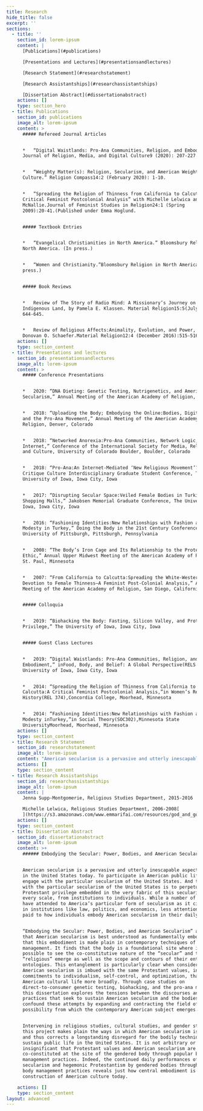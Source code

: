 ```yaml
---
title: Research
hide_title: false
excerpt: ''
sections:
  - title: ''
    section_id: lorem-ipsum
    content: |
      [Publications](#publications)

      [Presentations and Lectures](#presentationsandlectures)

      [Research Statement](#researchstatement)

      [Research Assistantships](#researchassistantships)

      [Dissertation Abstract](#dissertationabstract)
    actions: []
    type: section_hero
  - title: Publications
    section_id: publications
    image_alt: lorem-ipsum
    content: >
      ##### Refereed Journal Articles


      *   “Digital Waistlands: Pro-Ana Communities, Religion, and Embodiment.”
      Journal of Religion, Media, and Digital Culture9 (2020): 207-227.


      *   “Weighty Matter(s): Religion, Secularism, and American Weight Loss
      Culture.” Religion Compass14:2 (February 2020): 1-10.


      *   “Spreading the Religion of Thinness from California to Calcutta:A
      Critical Feminist Postcolonial Analysis” with Michelle Lelwica andJenna
      McNallie.Journal of Feminist Studies in Religion24:1 (Spring
      2009):20-41.(Published under Emma Hoglund.


      ##### Textbook Entries


      *   “Evangelical Christianities in North America.” Bloomsbury Religion in
      North America. (In press.)


      *   “Women and Christianity.”Bloomsbury Religion in North America. (In
      press.)


      ##### Book Reviews


      *   Review of The Story of Radio Mind: A Missionary’s Journey on
      Indigenous Land, by Pamela E. Klassen. Material Religion15:5(July 2019):
      644-645.


      *   Review of Religious Affects:Animality, Evolution, and Power, by
      Donovan O. Schaefer.Material Religion12:4 (December 2016):515-516.
    actions: []
    type: section_content
  - title: Presentations and lectures
    section_id: presentationsandlectures
    image_alt: lorem-ipsum
    content: >
      ##### Conference Presentations


      *   2020: “DNA Dieting: Genetic Testing, Nutrigenetics, and American
      Secularism,” Annual Meeting of the American Academy of Religion, Virtual


      *   2018: “Uploading the Body; Embodying the Online:Bodies, Digital Space,
      and the Pro-Ana Movement,” Annual Meeting of the American Academy of
      Religion, Denver, Colorado


      *   2018: “Networked Anorexia:Pro-Ana Communities, Network Logic, and the
      Internet,” Conference of the International Society for Media, Religion,
      and Culture, University of Colorado Boulder, Boulder, Colorado


      *   2018: “Pro-Ana:An Internet-Mediated ‘New Religious Movement’?”Craft
      Critique Culture Interdisciplinary Graduate Student Conference, The
      University of Iowa, Iowa City, Iowa


      *   2017: “Disrupting Secular Space:Veiled Female Bodies in Turkish
      Shopping Malls,” Jakobsen Memorial Graduate Conference, The University of
      Iowa, Iowa City, Iowa


      *   2016: “Fashioning Identities:New Relationships with Fashion and
      Modesty in Turkey,” Doing the Body in the 21st Century Conference,
      University of Pittsburgh, Pittsburgh, Pennsylvania


      *   2008: “The Body’s Iron Cage and Its Relationship to the Protestant
      Ethic,” Annual Upper Midwest Meeting of the American Academy of Religion,
      St. Paul, Minnesota 


      *   2007: “From California to Calcutta:Spreading the White-Western
      Devotion to Female Thinness—A Feminist Post-Colonial Analysis,” Annual
      Meeting of the American Academy of Religion, San Diego, California 


      ##### Colloquia


      *   2019: “Biohacking the Body: Fasting, Silicon Valley, and Protestant
      Privilege,” The University of Iowa, Iowa City, Iowa


      ##### Guest Class Lectures


      *   2019: “Digital Waistlands: Pro-Ana Communities, Religion, and
      Embodiment,” inFood, Body, and Belief: A Global Perspective(RELS 2674),The
      University of Iowa, Iowa City, Iowa


      *   2014: “Spreading the Religion of Thinness from California to
      Calcutta:A Critical Feminist Postcolonial Analysis,”in Women’s Religious
      History(REL 374),Concordia College, Moorhead, Minnesota


      *   2014: “Fashioning Identities:New Relationships with Fashion and
      Modesty inTurkey,”in Social Theory(SOC302),Minnesota State
      UniversityMoorhead, Moorhead, Minnesota
    actions: []
    type: section_content
  - title: Research Statement
    section_id: researchstatement
    image_alt: lorem-ipsum
    content: "American secularism is a pervasive and utterly inescapable aspect of life in the United States today.\_To participate in American public life is to engage with the\_particular secularism\_of the United States.\_And to engage with the\_particular secularism\_of the United States is to perpetuate a Protestant privilege embedded in the very fabric of this secularism on every scale, from institutions to individuals. While\_a number of\_scholars have attended to America’s particular form of secularism as it circulates in institutions like law, politics, and economics, less attention has been paid to how individuals embody American secularism in their daily lives.\_My research\_attends to this gap by\_exploring\_how both religion and\_secularism\_shape the everyday at the site of the body by\_highlighting\_Protestant culture’s profound yet often overlooked impact on public life in the United States.\_\n\nMy dissertation, entitled “Secular Embodiments: Body Management, Protestant Culture, and American Secularism in the Twenty-First Century,” argues that American secularism is a unique cultural formation that is best understood as fundamentally embodied and that its embodiments are made plain in contemporary techniques of body management.\_I\_find\_that the body is a foundational site where it is possible to see the co-constitutive nature of the secular and the religious emerge as well as the scope and contours of their entangled ontologies. This entanglement is particularly clear when considering how American secularism is imbued with the same Protestant values, including commitments to individualism, self-control, and optimization, that orient American cultural life more broadly.\_Through case studies on direct-to-consumer genetic testing, biohacking, and the pro-ana movement, this project explores the tensions between the discourses and practices that seek to sustain American secularism through multiple mechanisms of power and the bodies that confound these attempts by expanding and contracting the field of possibility from which the contemporary subject emerges.\_\n\n“Secular Embodiments” is structured around three case studies, each of which considers a different body management culture made popular in the early twenty-first century. My first case study explores the logics of direct-to-consumer genetic testing and the role this practice plays in contemporary subject production.\_Through an analysis of the published marketing\_and media of at-home genetic testing companies like 23andMe, I reveal how American individualism is refracted through genetic science and digital technologies at the site of the body as a new expression of biopower, a mechanism of power that operates on the scale of population.\_My second case study analyzes the disciplinary\_rhetorics\_and practices of the hyper-masculinized biohacking movement and how this movement mobilizes and capitalizes on the\_particular logics\_of optimization.\_In this chapter, I consider how entrepreneurs like Tim Ferriss, Dave Asprey, and Ben Greenfield peddle biohacking techniques in ways that privilege particularly white, male, wealthy, and reasonably healthy bodies.\_My third case study demonstrates how self-control is managed in the online pro-ana movement through daily practices that sustain and diminish life and liveliness in abject, gendered bodies.\_In this chapter, I analyze the popular pro-ana site\_MyPancakeAddiction\_and track embodiments of pro-ana digital culture and performances of shared value systems that reflect a\_particularly\_Protestant, and feminized, orientation toward the self and the body.\_\_\n\nContributing to religious studies, cultural studies, and gender studies, my project makes plain the ways in which American secularism is embodied and thus corrects a longstanding disregard for the bodily techniques that sustain public life in the United States. Its case studies reveal that both secular and religious practices privilege Protestant ways of engaging with the world, often through intimately embodied experiences of gender, race, and class.\_Protestantism is stubborn and persistent, in part, because it lurks in the body, in daily behaviors and practices that, on the surface, seem neutral, natural,\_and even accidental.\_“Secular Embodiments,” then, illustrates the profound influence of Protestantism on the articulation of secular subjecthood in twenty-first century bodily techniques shaped by modern genetic science and digital technologies. Indeed, attending to performances of contemporary body management cultures reveals the privileging of particular bodies\_through a persistent Protestantism finding purchase in new expressions of American secularism.\_\_\n\nMy larger research agenda\_attends to the\_religio-secular assemblages that shape and are shaped by everyday embodiments in the contemporary United States.\_I have refereed articles\_published\_with both the\_*Journal of Religion, Media, and Digital Culture*\_and\_*Religion Compass*.\_The former is entitled\_“Digital\_Waistlands: Pro-Ana Communities, Religion, and Embodiment”\_and\_attends to the intersection of religion, embodiment, and digital culture in the pro-ana movement by exploring how\_anas\_embody\_religio-secular values in their performances of ana culture.\_The latter is entitled\_“Weighty Matter(s): Religion, Secularism, and American Weight Loss Culture”\_and summarizes the state of this fairly new field of research in religious studies. Finally, I am developing a book proposal based on my dissertation that I will be prepared to discuss with editors in the very near future.\_\_\n\nMy next research project\_considers the\_early\_nineteenth century\_American diet reform movements\_that flourished\_alongside\_the\_rapid urbanization, industrialization, and\_emergence of an identifiable print public in the United States.\_These movements\_not only linked body size with morality and connected body regulation to the rise of American consumer culture but also worked to establish hierarchies of race, sexuality, gender, and class.\_While much of the work on early American weight loss movements has centered on Sylvester Graham and his followers, I am exploring another trend:\_the water cure, a movement that was largely dominated by women in the United States.\_Most hydropathic spas were run by women and functioned as epicenters for dress reform, temperance, and the women’s rights movement. Indeed,\_the first\_National Dress Reform Association meeting was held at the Glenhaven Water-Cure.\_Through an analysis of this trend’s primary periodical\_*Water-Cure Journal*,\_published between 1845 and 1857, I\_will\_trace changing attitudes\_toward the body in light of the personal ads it ran that included height and weight specifications for prospective partners.\_Because other preferences like political orientation and religious affiliation were also listed, I expect to find evidence of shifting attitudes\_towards\_both religion and secularism as well.\_A careful reading and analysis of the\_*Water-Cure Journal*\_will offer\_important\_contributions\_in our understanding of evolving orientations not only toward the body but also toward\_religion,\_secularism, and the persistence of Protestant culture embedded in the increasingly secular imperative to count calories from the mid- to late nineteenth century in the United States.\_\n\nBroadly, my work is\_an\_interdisciplinary engagement with themes\_of\_Protestant\_culture and American secularism; critical theory and religion; religion, food, and the body; and gender, religion, and culture.\_I am committed to exploring the intersections of religion and secularism in the contemporary United States as they manifest as embodied practices\_in the everyday.\_This work offers important contributions to the fields of religious studies, cultural studies, and gender studies by shifting the primary unit of analysis from populations to the individual and\_by considering\_how the individual, gendered body mediates the secular and the religious through daily actions and behaviors.\_\n"
    actions: []
    type: section_content
  - title: Research Assistantships
    section_id: researchassistantships
    image_alt: lorem-ipsum
    content: |
      Jenna Supp-Montgomerie, Religious Studies Department, 2015-2016

      Michelle Lelwica, Religious Studies Department, 2006-2008[
      ](https://s3.amazonaws.com/www.emmarifai.com/resources/god_and_google.pdf)
    actions: []
    type: section_content
  - title: Dissertation Abstract
    section_id: dissertationabstract
    image_alt: lorem-ipsum
    content: >+
      ###### Embodying the Secular: Power, Bodies, and American Secularism


      American secularism is a pervasive and utterly inescapable aspect of life
      in the United States today. To participate in American public life is to
      engage with the particular secularism of the United States. And to engage
      with the particular secularism of the United States is to perpetuate a
      Protestant privilege embedded in the very fabric of this secularism on
      every scale, from institutions to individuals. While a number of scholars
      have attended to America’s particular form of secularism as it circulates
      in institutions like law, politics, and economics, less attention has been
      paid to how individuals embody American secularism in their daily lives.


      “Embodying the Secular: Power, Bodies, and American Secularism” argues
      that American secularism is best understood as fundamentally embodied and
      that this embodiment is made plain in contemporary techniques of body
      management. It finds that the body is a foundational site where it is
      possible to see the co-constitutive nature of the “secular” and the
      “religious” emerge as well as the scope and contours of their entangled
      ontologies. This entanglement is particularly clear when considering how
      American secularism is imbued with the same Protestant values, including
      commitments to individualism, self-control, and optimization, that orient
      American cultural life more broadly. Through case studies on
      direct-to-consumer genetic testing, biohacking, and the pro-ana movement,
      this dissertation explores the tensions between the discourses and
      practices that seek to sustain American secularism and the bodies that
      confound these attempts by expanding and contracting the field of
      possibility from which the contemporary American subject emerges.


      Intervening in religious studies, cultural studies, and gender studies,
      this project makes plain the ways in which American secularism is embodied
      and thus corrects a longstanding disregard for the bodily techniques that
      sustain public life in the United States. It is not arbitrary or
      insignificant that Protestant values and American secularism are
      co-constituted at the site of the gendered body through popular body
      management practices. Indeed, the continued daily performances of American
      secularism and hegemonic Protestantism by gendered bodies through popular
      body management practices reveals just how central embodiment is to the
      construction of American culture today.

    actions: []
    type: section_content
layout: advanced
---
```

